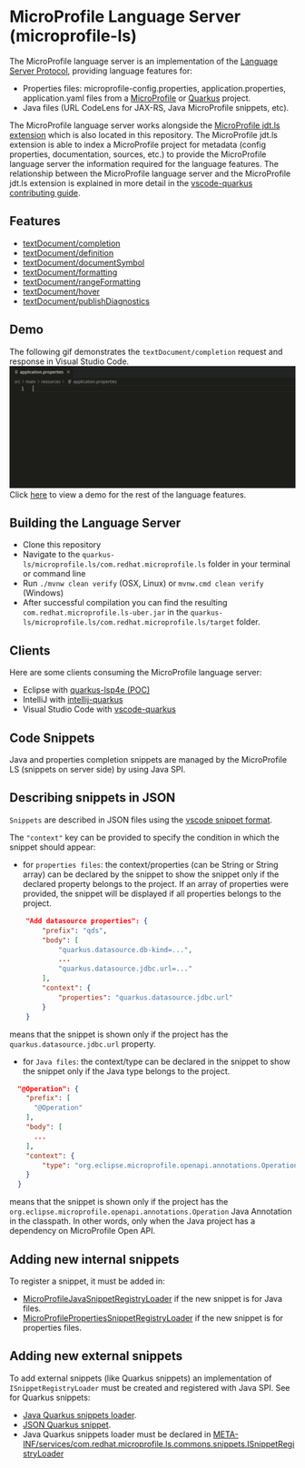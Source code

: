 MicroProfile Language Server (microprofile-ls)
===========================

The MicroProfile language server is an implementation of the 
[Language Server Protocol](https://github.com/Microsoft/language-server-protocol), providing
language features for: 

 * Properties files: microprofile-config.properties, application.properties, application.yaml files from a
[MicroProfile](https://microprofile.io/) or [Quarkus](https://quarkus.io/) project.
 * Java files (URL CodeLens for JAX-RS, Java MicroProfile snippets, etc).

The MicroProfile language server works alongside the [MicroProfile jdt.ls extension](https://github.com/redhat-developer/quarkus-ls/tree/master/microprofile.jdt)
which is also located in this repository. The MicroProfile jdt.ls extension is able to index
a MicroProfile project for metadata (config properties, documentation, sources, etc.) to provide the 
MicroProfile language server the information required for the language features.
The relationship between the MicroProfile language server and the MicroProfile jdt.ls extension is explained 
in more detail in the 
[vscode-quarkus contributing guide](https://github.com/redhat-developer/vscode-quarkus/blob/master/CONTRIBUTING.md).

Features
--------------

* [textDocument/completion](https://microsoft.github.io/language-server-protocol/specifications/specification-3-14/#textDocument_completion)
* [textDocument/definition](https://microsoft.github.io/language-server-protocol/specifications/specification-3-14#textDocument_definition)
* [textDocument/documentSymbol](https://microsoft.github.io/language-server-protocol/specifications/specification-3-14/#textDocument_documentSymbol)
* [textDocument/formatting](https://microsoft.github.io/language-server-protocol/specifications/specification-3-14/#textDocument_formatting)
* [textDocument/rangeFormatting](https://microsoft.github.io/language-server-protocol/specifications/specification-3-14/#textDocument_rangeFormatting)
* [textDocument/hover](https://microsoft.github.io/language-server-protocol/specifications/specification-3-14/#textDocument_hover)
* [textDocument/publishDiagnostics](https://microsoft.github.io/language-server-protocol/specifications/specification-3-14/#textDocument_publishDiagnostics)

Demo
--------------
The following gif demonstrates the `textDocument/completion` request and response in Visual Studio Code.
![key completion](./demos/textDocument_completion.gif)
Click [here](./demos/DEMO.md) to view a demo for the rest of the language features.

Building the Language Server
--------------
* Clone this repository
* Navigate to the `quarkus-ls/microprofile.ls/com.redhat.microprofile.ls` folder in your terminal or command line
* Run `./mvnw clean verify` (OSX, Linux) or `mvnw.cmd clean verify` (Windows)
* After successful compilation you can find the resulting `com.redhat.microprofile.ls-uber.jar` in the
`quarkus-ls/microprofile.ls/com.redhat.microprofile.ls/target` folder.

Clients
-------

Here are some clients consuming the MicroProfile language server:

 * Eclipse with [quarkus-lsp4e (POC)](https://github.com/angelozerr/quarkus-lsp4e)
 * IntelliJ with [intellij-quarkus](https://github.com/jeffmaury/intellij-quarkus)
 * Visual Studio Code with [vscode-quarkus](https://github.com/redhat-developer/vscode-quarkus)
 
Code Snippets
-------

Java and properties completion snippets are managed by the MicroProfile LS (snippets on server side) by using Java SPI.

## Describing snippets in JSON

`Snippets` are described in JSON files using the [vscode snippet format](https://code.visualstudio.com/docs/editor/userdefinedsnippets#_create-your-own-snippets).

The `"context"` key can be provided to specify the condition in which the snippet should appear:

 * for `properties files`: the context/properties (can be String or String array) can be declared by the snippet to show the snippet only if the declared property belongs to the project. If an array of properties were provided, the snippet will be displayed if all properties belongs to the project.

```json
	"Add datasource properties": {
		"prefix": "qds",
		"body": [
			"quarkus.datasource.db-kind=...",
			...
			"quarkus.datasource.jdbc.url=..."
		],
		"context": {
			"properties": "quarkus.datasource.jdbc.url"
		}
	}
```
		
means that the snippet is shown only if the project has the `quarkus.datasource.jdbc.url` property.
    
 * for `Java files`: the context/type can be declared in the snippet to show the snippet only if the Java type belongs to the project.

```json
  "@Operation": {
    "prefix": [
      "@Operation"
    ],
    "body": [
      ...
    ],
    "context": {
    	"type": "org.eclipse.microprofile.openapi.annotations.Operation"
    }
  }
```

means that the snippet is shown only if the project has the `org.eclipse.microprofile.openapi.annotations.Operation` Java Annotation in the classpath. In other words, only when the Java project has a dependency on MicroProfile Open API.
 
## Adding new internal snippets

To register a snippet, it must be added in:

 * [MicroProfileJavaSnippetRegistryLoader](https://github.com/redhat-developer/quarkus-ls/blob/master/microprofile.ls/com.redhat.microprofile.ls/src/main/java/com/redhat/microprofile/snippets/MicroProfileJavaSnippetRegistryLoader.java) if the new snippet is for Java files. 
 * [MicroProfilePropertiesSnippetRegistryLoader](https://github.com/redhat-developer/quarkus-ls/blob/master/microprofile.ls/com.redhat.microprofile.ls/src/main/java/com/redhat/microprofile/snippets/MicroProfilePropertiesSnippetRegistryLoader.java) if the new snippet is for properties files.

## Adding new external snippets

To add external snippets (like Quarkus snippets) an implementation of `ISnippetRegistryLoader` must be created and registered with Java SPI. See for Quarkus snippets:

 * [Java Quarkus snippets loader](https://github.com/redhat-developer/quarkus-ls/tree/master/microprofile.ls/com.redhat.microprofile.ls/src/main/java/com/redhat/quarkus/snippets).
 * [JSON Quarkus snippet](https://github.comredhat-developer/quarkus-ls/tree/master/microprofile.ls/com.redhat.microprofile.ls/src/main/resources/com/redhat/quarkus/snippets).
 * Java Quarkus snippets loader must be declared in [META-INF/services/com.redhat.microprofile.ls.commons.snippets.ISnippetRegistryLoader](https://github.com/redhat-developer/quarkus-ls/blob/master/microprofile.ls/com.redhat.microprofile.ls/src/main/resources/META-INF/services/com.redhat.microprofile.ls.commons.snippets.ISnippetRegistryLoader) 
